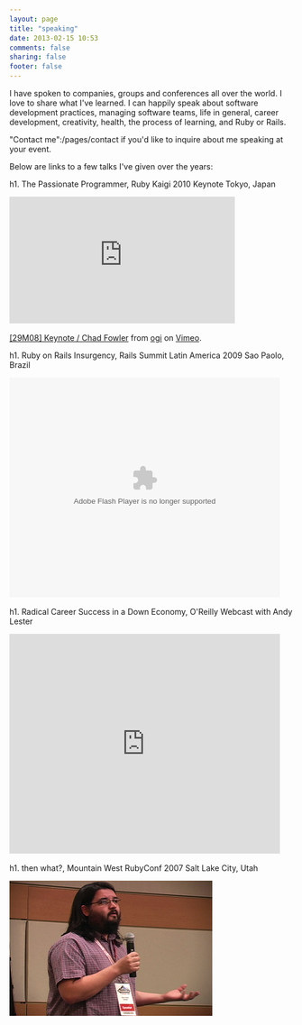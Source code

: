 ```yaml
---
layout: page
title: "speaking"
date: 2013-02-15 10:53
comments: false
sharing: false
footer: false
---
```


I have spoken to companies, groups and conferences all over the world.  I love to share what I've learned.  I can happily speak about software development practices, managing software teams, life in general, career development, creativity, health, the process of learning, and Ruby or Rails.

"Contact me":/pages/contact if you'd like to inquire about me speaking at your event.

Below are links to a few talks I've given over the years:

h1. The Passionate Programmer, Ruby Kaigi 2010 Keynote
Tokyo, Japan

<iframe src="http://player.vimeo.com/video/14571560" width="400" height="225" frameborder="0"></iframe><p><a href="http://vimeo.com/14571560">[29M08] Keynote / Chad Fowler</a> from <a href="http://vimeo.com/iogi">ogi</a> on <a href="http://vimeo.com">Vimeo</a>.</p>

h1. Ruby on Rails Insurgency, Rails Summit Latin America 2009
Sao Paolo, Brazil

<embed src="http://blip.tv/play/hOdBgafTGwI" type="application/x-shockwave-flash" width="480" height="390" allowscriptaccess="always" allowfullscreen="true"></embed>

h1. Radical Career Success in a Down Economy, O'Reilly Webcast with Andy Lester

<iframe title="YouTube video player" width="480" height="390" src="http://www.youtube.com/embed/YsB0ZluMYCc" frameborder="0" allowfullscreen></iframe>

h1. then what?, Mountain West RubyConf 2007
Salt Lake City, Utah

<a href="http://mtnwestrubyconf2007.confreaks.com/videos/keynote_300kbps_xvid_32kbps_mono_audio_480x360.avi"><img src="/images/speaking/mwrc.png"/></a>




